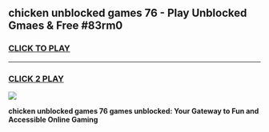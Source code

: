 
## chicken unblocked games 76 - Play Unblocked Gmaes & Free #83rm0
<h3>
<a href="https://premium.freeplayer.one?title=chicken_unblocked_games_76&ref=03M">CLICK TO PLAY</a></h3>
<hr>

<h3>
<a href="https://premium.freeplayer.one?title=chicken_unblocked_games_76&ref=03M">CLICK 2 PLAY</a>
  
</h3>

<a href="https://premium.freeplayer.one?title=chicken_unblocked_games_76&ref=03M"><img src="https://clearcache.store/games.png"></a>


**chicken unblocked games 76 games unblocked: Your Gateway to Fun and Accessible Online Gaming**
